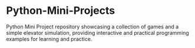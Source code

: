 # Python-Mini-Projects 
 Python Mini Project repository showcasing a collection of games and a simple elevator simulation, providing interactive and practical programming examples for learning and practice.

